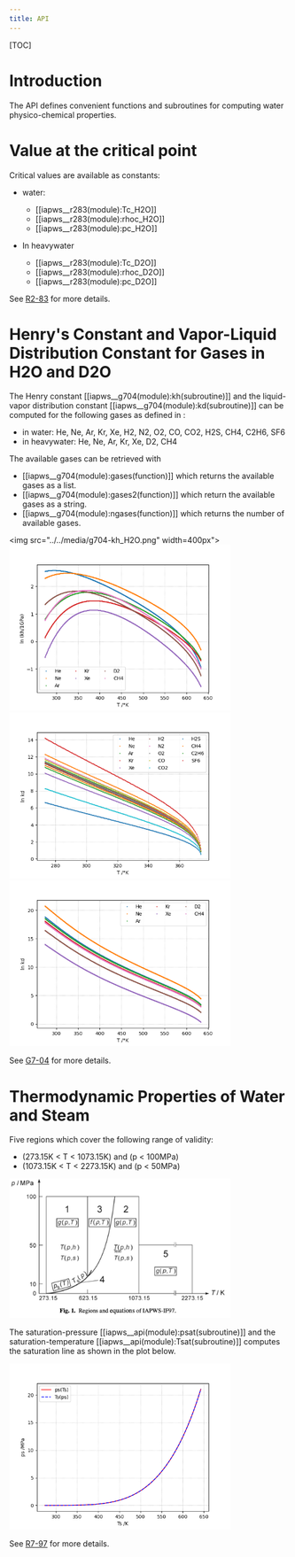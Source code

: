 ```yaml
---
title: API
---
```

[TOC]


# Introduction

The API defines convenient functions and subroutines for computing water physico-chemical properties. 


# Value at the critical point

Critical values are available as constants:

 * water:
    * [[iapws__r283(module):Tc_H2O]]
    * [[iapws__r283(module):rhoc_H2O]]
    * [[iapws__r283(module):pc_H2O]]

 * In heavywater
    * [[iapws__r283(module):Tc_D2O]]
    * [[iapws__r283(module):rhoc_D2O]]
    * [[iapws__r283(module):pc_D2O]]

See [R2-83](../references.html) for more details.

# Henry's Constant and Vapor-Liquid Distribution Constant for Gases in H2O and D2O

The Henry constant [[iapws__g704(module):kh(subroutine)]] and 
the liquid-vapor distribution constant [[iapws__g704(module):kd(subroutine)]] 
can be computed for the following gases as defined in :

 * in water: He, Ne, Ar, Kr, Xe, H2, N2, O2, CO, CO2, H2S, CH4, C2H6, SF6
 * in heavywater: He, Ne, Ar, Kr, Xe, D2, CH4

The available gases can be retrieved with

 * [[iapws__g704(module):gases(function)]] which returns the available gases as a list.
 * [[iapws__g704(module):gases2(function)]] which return the available gases as a string.
 * [[iapws__g704(module):ngases(function)]] which returns the number of available gases.

<img src="../../media/g704-kh_H2O.png" width=400px">
<img src="../../media/g704-kh_D2O.png" width="400px">
<img src="../../media/g704-kd_H2O.png" width="400px">
<img src="../../media/g704-kd_D2O.png" width="400px">

See [G7-04](../references.html) for more details.

# Thermodynamic Properties of Water and Steam

Five regions which cover the following range of validity:

 * \(273.15K < T < 1073.15K\) and \(p < 100MPa\) 
 * \(1073.15K < T < 2273.15K\) and  \(p < 50MPa\)

<img src="../../media/iapws_r797-regions.png" width="400px"/>


The saturation-pressure [[iapws__api(module):psat(subroutine)]] and the 
saturation-temperature [[iapws__api(module):Tsat(subroutine)]] computes the 
saturation line as shown in the plot below.

<img src="../../media/r797-r4.png" width="400px"/>



See [R7-97](../references.html) for more details.



